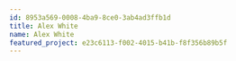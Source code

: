 ```yaml
---
id: 8953a569-0008-4ba9-8ce0-3ab4ad3ffb1d
title: Alex White
name: Alex White
featured_project: e23c6113-f002-4015-b41b-f8f356b89b5f
---
```

